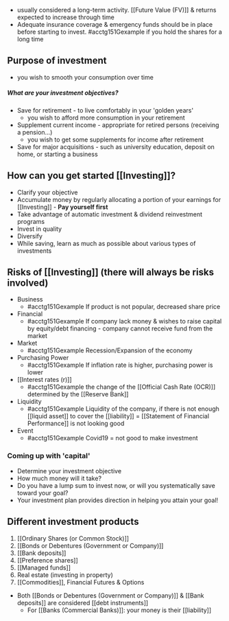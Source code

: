 - usually considered a long-term activity. [[Future Value (FV)]] & returns expected to increase through time
- Adequate insurance coverage & emergency funds should be in place before starting to invest.
#acctg151Gexample if you hold the shares for a long time
## Purpose of investment
- you wish to smooth your consumption over time
##### What are your investment objectives?
- Save for retirement - to live comfortably in your 'golden years'
	- you wish to afford more consumption in your retirement
- Supplement current income - appropriate for retired persons (receiving a pension...)
	- you wish to get some supplements for income after retirement
- Save for major acquisitions - such as university education, deposit on home, or starting a business
## How can you get started [[Investing]]?
- Clarify your objective
- Accumulate money by regularly allocating a portion of your earnings for [[Investing]] - **Pay yourself first**
- Take advantage of automatic investment & dividend reinvestment programs
- Invest in quality
- Diversify
- While saving, learn as much as possible about various types of investments
## Risks of [[Investing]] (there will always be risks involved)
- Business 
	- #acctg151Gexample If product is not popular, decreased share price
- Financial 
	- #acctg151Gexample If company lack money & wishes to raise capital by equity/debt financing - company cannot receive fund from the market
- Market
	- #acctg151Gexample Recession/Expansion of the economy
- Purchasing Power
	- #acctg151Gexample If inflation rate is higher, purchasing power is lower
- [[Interest rates (r)]] 
	- #acctg151Gexample the change of the [[Official Cash Rate (OCR)]] determined by the [[Reserve Bank]]
- Liquidity
	- #acctg151Gexample Liquidity of the company, if there is not enough [[liquid asset]] to cover the [[liability]] = [[Statement of Financial Performance]] is not looking good
- Event
	- #acctg151Gexample Covid19 = not good to make investment
### Coming up with 'capital'
- Determine your investment objective
- How much money will it take?
- Do you have a lump sum to invest now, or will you systematically save toward your goal?
- Your investment plan provides direction in helping you attain your goal!
## Different investment products
1. [[Ordinary Shares (or Common Stock)]]
2. [[Bonds or Debentures (Government or Company)]]
3. [[Bank deposits]]
4. [[Preference shares]]
5. [[Managed funds]]
6. Real estate (investing in property)
7. [[Commodities]], Financial Futures & Options
- Both [[Bonds or Debentures (Government or Company)]] & [[Bank deposits]] are considered [[debt instruments]]
	- For [[Banks (Commercial Banks)]]: your money is their [[liability]]